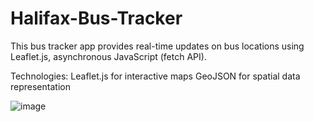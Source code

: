 # Halifax-Bus-Tracker

This bus tracker app provides real-time updates on bus locations using Leaflet.js, asynchronous JavaScript (fetch API).

Technologies:
Leaflet.js for interactive maps
GeoJSON for spatial data representation

![image](https://github.com/user-attachments/assets/6c8d588f-6a6a-464b-97eb-81f76374cd20)
